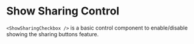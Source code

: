 # Show Sharing Control

`<ShowSharingCheckbox />` is a basic control component to enable/disable showing the sharing buttons feature.
